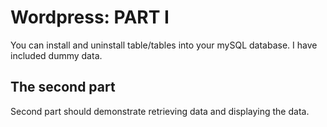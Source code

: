 # Wordpress: PART I
You can install and uninstall table/tables into your mySQL database. I have included dummy data.


## The second part

Second part should demonstrate retrieving data and displaying the data.

